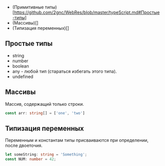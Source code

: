 * (Примитивные типы)[https://github.com/2gnc/WebRes/blob/master/typeScript.md#Простые-типы]
* (Массивы)[]
* (Типизация переменных)[]

## Простые типы
* string
* number
* boolean
* any - любой тип (стараться избегать этого типа). 
* undefined

## Массивы
Массив, содержащий только строки.
```typescript 
const arr: string[] = ['one', 'two']
```

## Типизация переменных
Переменным и константам типы присваиваются при определении, после двоеточия.

```typescript
let someString: string = 'Something';
const NUM: number = 42;
```
